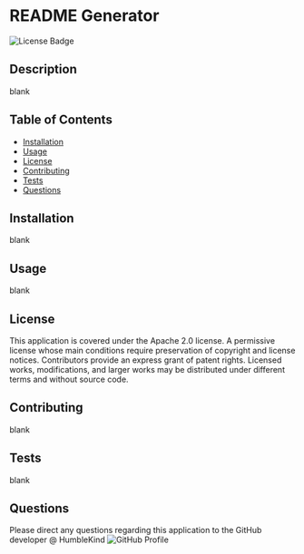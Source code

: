 
# README Generator
![License Badge](https://img.shields.io/badge/lisence-Apache%202.0-green)

## Description
blank

## Table of Contents
* [Installation](#installation)
* [Usage](#usage)
* [License](#license)
* [Contributing](#contributing)
* [Tests](#tests)
* [Questions](#questions)

## Installation
blank

## Usage
blank

## License
This application is covered under the Apache 2.0 license. A permissive license whose main conditions require preservation of copyright and license notices. Contributors provide an express grant of patent rights. Licensed works, modifications, and larger works may be distributed under different terms and without source code.

## Contributing
blank

## Tests
blank

## Questions
Please direct any questions regarding this application to the GitHub developer @ HumbleKind ![GitHub Profile](https://github.com/HumbleKind)
